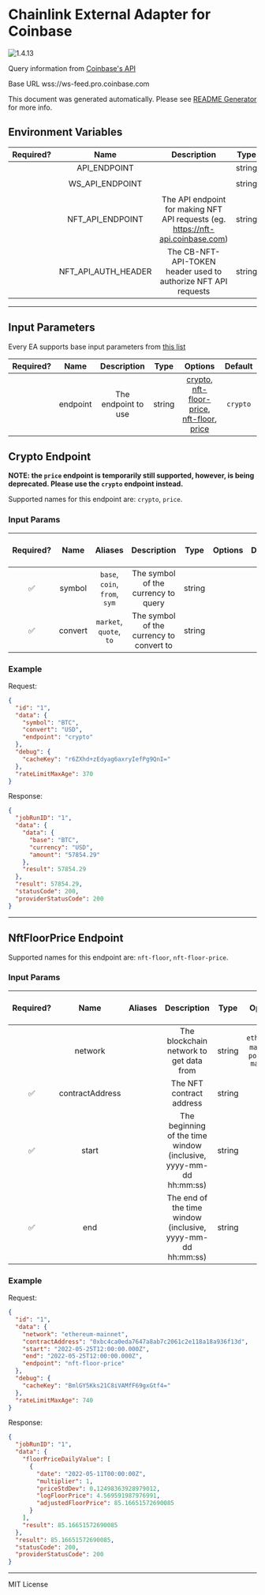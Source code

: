 # Chainlink External Adapter for Coinbase

![1.4.13](https://img.shields.io/github/package-json/v/smartcontractkit/external-adapters-js?filename=packages/sources/coinbase/package.json)

Query information from [Coinbase's API](https://developers.coinbase.com/api/v2)

Base URL wss://ws-feed.pro.coinbase.com

This document was generated automatically. Please see [README Generator](../../scripts#readme-generator) for more info.

## Environment Variables

| Required? |        Name         |                                   Description                                   |  Type  | Options |             Default              |
| :-------: | :-----------------: | :-----------------------------------------------------------------------------: | :----: | :-----: | :------------------------------: |
|           |    API_ENDPOINT     |                                                                                 | string |         |    `https://api.coinbase.com`    |
|           |   WS_API_ENDPOINT   |                                                                                 | string |         | `wss://ws-feed.pro.coinbase.com` |
|           |  NFT_API_ENDPOINT   | The API endpoint for making NFT API requests (eg. https://nft-api.coinbase.com) | string |         |                                  |
|           | NFT_API_AUTH_HEADER |         The CB-NFT-API-TOKEN header used to authorize NFT API requests          | string |         |                                  |

---

## Input Parameters

Every EA supports base input parameters from [this list](../../core/bootstrap#base-input-parameters)

| Required? |   Name   |     Description     |  Type  |                                                                 Options                                                                 | Default  |
| :-------: | :------: | :-----------------: | :----: | :-------------------------------------------------------------------------------------------------------------------------------------: | :------: |
|           | endpoint | The endpoint to use | string | [crypto](#crypto-endpoint), [nft-floor-price](#nftfloorprice-endpoint), [nft-floor](#nftfloorprice-endpoint), [price](#crypto-endpoint) | `crypto` |

## Crypto Endpoint

**NOTE: the `price` endpoint is temporarily still supported, however, is being deprecated. Please use the `crypto` endpoint instead.**

Supported names for this endpoint are: `crypto`, `price`.

### Input Params

| Required? |  Name   |            Aliases            |               Description                |  Type  | Options | Default | Depends On | Not Valid With |
| :-------: | :-----: | :---------------------------: | :--------------------------------------: | :----: | :-----: | :-----: | :--------: | :------------: |
|    ✅     | symbol  | `base`, `coin`, `from`, `sym` |   The symbol of the currency to query    | string |         |         |            |                |
|    ✅     | convert |    `market`, `quote`, `to`    | The symbol of the currency to convert to | string |         |         |            |                |

### Example

Request:

```json
{
  "id": "1",
  "data": {
    "symbol": "BTC",
    "convert": "USD",
    "endpoint": "crypto"
  },
  "debug": {
    "cacheKey": "r6ZXhd+zEdyag6axryIefPg9QnI="
  },
  "rateLimitMaxAge": 370
}
```

Response:

```json
{
  "jobRunID": "1",
  "data": {
    "data": {
      "base": "BTC",
      "currency": "USD",
      "amount": "57854.29"
    },
    "result": 57854.29
  },
  "result": 57854.29,
  "statusCode": 200,
  "providerStatusCode": 200
}
```

---

## NftFloorPrice Endpoint

Supported names for this endpoint are: `nft-floor`, `nft-floor-price`.

### Input Params

| Required? |      Name       | Aliases |                            Description                            |  Type  |                Options                |      Default       | Depends On | Not Valid With |
| :-------: | :-------------: | :-----: | :---------------------------------------------------------------: | :----: | :-----------------------------------: | :----------------: | :--------: | :------------: |
|           |     network     |         |              The blockchain network to get data from              | string | `ethereum-mainnet`, `polygon-mainnet` | `ethereum-mainnet` |            |                |
|    ✅     | contractAddress |         |                     The NFT contract address                      | string |                                       |                    |            |                |
|    ✅     |      start      |         | The beginning of the time window (inclusive, yyyy-mm-dd hh:mm:ss) | string |                                       |                    |            |                |
|    ✅     |       end       |         |    The end of the time window (inclusive, yyyy-mm-dd hh:mm:ss)    | string |                                       |                    |            |                |

### Example

Request:

```json
{
  "id": "1",
  "data": {
    "network": "ethereum-mainnet",
    "contractAddress": "0xbc4ca0eda7647a8ab7c2061c2e118a18a936f13d",
    "start": "2022-05-25T12:00:00.000Z",
    "end": "2022-05-25T12:00:00.000Z",
    "endpoint": "nft-floor-price"
  },
  "debug": {
    "cacheKey": "BmlGY5Kks21C8iVAMfF69gxGtf4="
  },
  "rateLimitMaxAge": 740
}
```

Response:

```json
{
  "jobRunID": "1",
  "data": {
    "floorPriceDailyValue": [
      {
        "date": "2022-05-11T00:00:00Z",
        "multiplier": 1,
        "priceStdDev": 0.12498363928979012,
        "logFloorPrice": 4.569591987976991,
        "adjustedFloorPrice": 85.16651572690085
      }
    ],
    "result": 85.16651572690085
  },
  "result": 85.16651572690085,
  "statusCode": 200,
  "providerStatusCode": 200
}
```

---

MIT License
